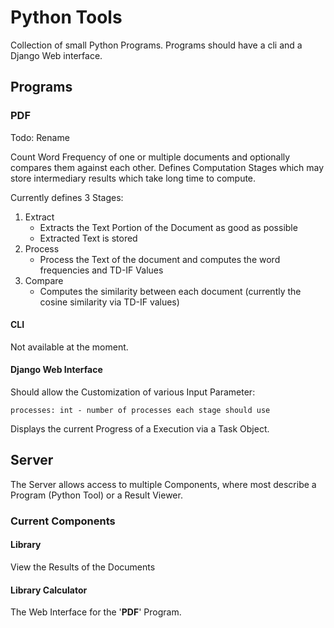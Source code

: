 # Python Tools

Collection of small Python Programs.
Programs should have a cli and a Django Web interface.

## Programs

### PDF

Todo: Rename

Count Word Frequency of one or multiple documents and optionally compares them against each other.
Defines Computation Stages which may store intermediary results which take long time to compute.

Currently defines 3 Stages:

1. Extract
    - Extracts the Text Portion of the Document as good as possible
    - Extracted Text is stored
2. Process
    - Process the Text of the document and computes the word frequencies and TD-IF Values
3. Compare
    - Computes the similarity between each document (currently the cosine similarity via TD-IF values)

#### CLI
Not available at the moment.

#### Django Web Interface

Should allow the Customization of various Input Parameter:

    processes: int - number of processes each stage should use

Displays the current Progress of a Execution via a Task Object.

## Server

The Server allows access to multiple Components, where most describe a Program (Python Tool) or a Result Viewer.

### Current Components

#### Library

View the Results of the Documents

#### Library Calculator

The Web Interface for the '**PDF**' Program.